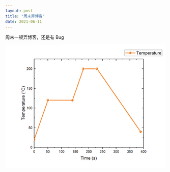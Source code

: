 ```yaml
---
layout: post
title: "周末弄博客"
date: 2021-06-11
---
```


周末一顿弄博客，还是有 Bug

![一只可爱的小狗](/images/TemperatureProfile_Sn37Bi.jpg)
